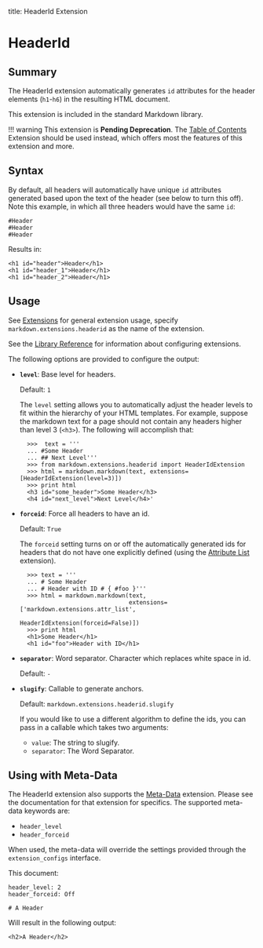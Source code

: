 title: HeaderId Extension

HeaderId
========

Summary
-------

The HeaderId extension automatically generates `id` attributes for the header
elements (`h1`-`h6`) in the resulting HTML document.

This extension is included in the standard Markdown library.

!!! warning
    This extension is **Pending Deprecation**. The [Table of Contents][toc]
    Extension should be used instead, which offers most the features of this
    extension and more.
    
[toc]: toc.md

Syntax
------

By default, all headers will automatically have unique `id` attributes 
generated based upon the text of the header (see below to turn this off). 
Note this example, in which all three headers would have the same `id`:

    #Header
    #Header
    #Header

Results in:

    <h1 id="header">Header</h1>
    <h1 id="header_1">Header</h1>
    <h1 id="header_2">Header</h1>

Usage
-----

See [Extensions](index.md) for general extension usage, specify
`markdown.extensions.headerid` as the name of the extension.

See the [Library Reference](../reference.md#extensions) for information about
configuring extensions.

The following options are provided to configure the output:

* **`level`**: Base level for headers.

    Default: `1`

    The `level` setting allows you to automatically adjust the header levels to
    fit within the hierarchy of your HTML templates. For example, suppose the 
    markdown text for a page should not contain any headers higher than level 3
    (`<h3>`). The following will accomplish that:

        >>>  text = '''
        ... #Some Header
        ... ## Next Level'''
        >>> from markdown.extensions.headerid import HeaderIdExtension
        >>> html = markdown.markdown(text, extensions=[HeaderIdExtension(level=3)])
        >>> print html
        <h3 id="some_header">Some Header</h3>
        <h4 id="next_level">Next Level</h4>'

* **`forceid`**: Force all headers to have an id.

    Default: `True`

    The `forceid` setting turns on or off the automatically generated ids for 
    headers that do not have one explicitly defined (using the
    [Attribute List](attr_list.md) extension).

        >>> text = '''
        ... # Some Header
        ... # Header with ID # { #foo }'''
        >>> html = markdown.markdown(text,
                                     extensions=['markdown.extensions.attr_list',
                                                 HeaderIdExtension(forceid=False)])
        >>> print html
        <h1>Some Header</h1>
        <h1 id="foo">Header with ID</h1>

* **`separator`**: Word separator. Character which replaces white space in id.

    Default: `-`

* **`slugify`**: Callable to generate anchors.

    Default: `markdown.extensions.headerid.slugify`

    If you would like to use a different algorithm to define the ids, you can
    pass in a callable which takes two arguments:

    * `value`: The string to slugify.
    * `separator`: The Word Separator.

Using with Meta-Data
--------------------

The HeaderId extension also supports the [Meta-Data](meta_data.md) extension.
Please see the documentation for that extension for specifics. The supported 
meta-data keywords are:

* `header_level`
* `header_forceid`

When used, the meta-data will override the settings provided through the  
`extension_configs` interface. 

This document:

    header_level: 2
    header_forceid: Off

    # A Header


Will result in the following output:

    <h2>A Header</h2>
